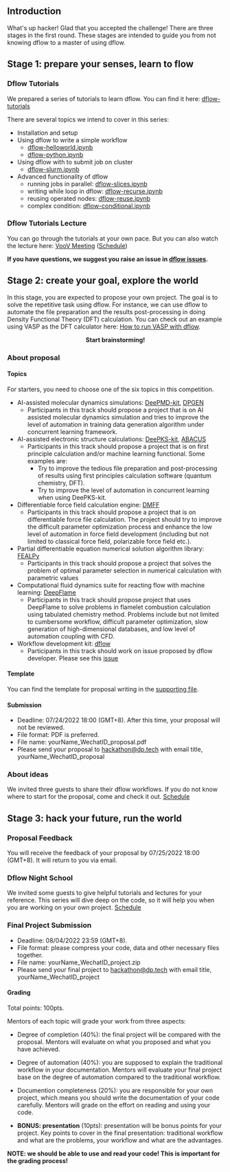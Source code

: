 ## Introduction 
What's up hacker! Glad that you accepted the challenge! 
There are three stages in the first round. These stages are intended to guide you from not knowing dflow to a master of using dflow. 

## Stage 1: prepare your senses, learn to flow
### Dflow Tutorials
We prepared a series of tutorials to learn dflow. You can find it here: [dflow-tutorials](https://github.com/deepmodeling/dflow/tree/master/tutorials)

There are several topics we intend to cover in this series:
- Installation and setup 
- Using dflow to write a simple workflow 
    - [dflow-helloworld.ipynb](https://github.com/deepmodeling/dflow/blob/master/tutorials/dflow-helloworld.ipynb)
    - [dflow-python.ipynb](https://github.com/deepmodeling/dflow/blob/master/tutorials/dflow-python.ipynb)
- Using dflow with to submit job on cluster
    - [dflow-slurm.ipynb](https://github.com/deepmodeling/dflow/blob/master/tutorials/dflow-slurm.ipynb)
- Advanced functionality of dflow
    - running jobs in parallel: [dflow-slices.ipynb](https://github.com/deepmodeling/dflow/blob/master/tutorials/dflow-slices.ipynb)
    - writing while loop in dflow: [dflow-recurse.ipynb](https://github.com/deepmodeling/dflow/blob/master/tutorials/dflow-recurse.ipynb)
    - reusing operated nodes: [dflow-reuse.ipynb](https://github.com/deepmodeling/dflow/blob/master/tutorials/dflow-reuse.ipynb)
    - complex condition: [dflow-conditional.ipynb](https://github.com/deepmodeling/dflow/blob/master/tutorials/dflow-conditional.ipynb)
### Dflow Tutorials Lecture
You can go through the tutorials at your own pace. But you can also watch the lecture here: [VooV Meeting](https://voovmeeting.com/dm/DuRPJs8AhN37) ([Schedule](https://github.com/deepmodeling-activity/hackathon2022#stage-1-prepare-your-senses-learn-to-flow))

**If you have questions, we suggest you raise an issue in [dflow issues](https://github.com/deepmodeling/dflow/issues).**


## Stage 2: create your goal, explore the world 
In this stage, you are expected to propose your own project. The goal is to solve the repetitive task using dflow. For instance, we can use dflow to automate the file preparation and the results post-processing in doing Density Functional Theory (DFT) calculation. You can check out an example using VASP as the DFT calculator here: [How to run VASP with dflow](https://zhuanlan.zhihu.com/p/540665677).

<p align="center"><strong>Start brainstorming!</strong></p>

### About proposal 

#### Topics 
For starters, you need to choose one of the six topics in this competition.
- AI-assisted molecular dynamics simulations: [DeePMD-kit](https://github.com/deepmodeling/deepmd-kit), [DPGEN](https://github.com/deepmodeling/dpgen)
   - Participants in this track should propose a project that is on AI assisted molecular dynamics simulation and tries to improve the level of automation in training data generation algorithm under concurrent learning framework.
- AI-assisted electronic structure calculations: [DeePKS-kit](https://github.com/deepmodeling/deepks-kit), [ABACUS](https://github.com/deepmodeling/abacus-develop)
   - Participants in this track should propose a project that is on first principle calculation and/or machine learning functional. Some examples are: 
        - Try to improve the tedious file preparation and post-processing of results using first principles calculation software (quantum chemistry, DFT).
        - Try to improve the level of automation in concurrent learning when using DeePKS-kit.
- Differentiable force field calculation engine: [DMFF](https://github.com/deepmodeling/DMFF)
   - Participants in this track should propose a project that is on differentiable force file calculation. The project should try to improve the difficult parameter optimization process and enhance the low level of automation in force field development (including but not limited to classical force field, polarizable force field etc.). 
- Partial differentiable equation numerical solution algorithm library: [FEALPy](https://github.com/deepmodeling/fealpy)
    - Participants in this track should propose a project that solves the problem of optimal parameter selection in numerical calculation with parametric values
- Computational fluid dynamics suite for reacting flow with machine learning: [DeepFlame](https://github.com/deepmodeling/deepflame-dev)
   - Participants in this track should propose project that uses DeepFlame to solve problems in flamelet combustion calculation using tabulated chemistry method. Problems include but not limited to cumbersome workflow, difficult parameter optimization, slow generation of high-dimensional databases, and low level of automation coupling with CFD. 
- Workflow development kit: [dflow](https://github.com/deepmodeling/dflow/)
    - Participants in this track should work on issue proposed by dflow developer. Please see this [issue](https://github.com/deepmodeling/dflow/issues/34)
   
#### Template
You can find the template for proposal writing in the [supporting file](https://github.com/deepmodeling-activity/hackathon2022/blob/main/supporting/proposal_writing_template.md). 

#### Submission
- Deadline: 07/24/2022 18:00 (GMT+8). After this time, your proposal will not be reviewed.
- File format: PDF is preferred.
- File name: yourName_WechatID_proposal.pdf
- Please send your proposal to hackathon@dp.tech with email title, yourName_WechatID_proposal 

### About ideas
We invited three guests to share their dflow workflows. If you do not know where to start for the proposal, come and check it out. [Schedule](https://github.com/deepmodeling-activity/hackathon2022#stage-2-create-your-goal-explore-the-world)


## Stage 3: hack your future, run the world

### Proposal Feedback
You will receive the feedback of your proposal by 07/25/2022 18:00 (GMT+8). It will return to you via email. 

### Dflow Night School
We invited some guests to give helpful tutorials and lectures for your reference. This series will dive deep on the code, so it will help you when you are working on your own project. [Schedule](https://github.com/deepmodeling-activity/hackathon2022#stage-3-hack-your-future-run-the-world)

### Final Project Submission 
- Deadline: 08/04/2022 23:59 (GMT+8). 
- File format: please compress your code, data and other necessary files together.
- File name: yourName_WechatID_project.zip
- Please send your final project to hackathon@dp.tech with email title, yourName_WechatID_project

#### Grading 
Total points: 100pts.

Mentors of each topic will grade your work from three aspects: 
- Degree of completion (40%): the final project will be compared with the proposal. Mentors will evaluate on what you proposed and what you have achieved.
- Degree of automation (40%): you are supposed to explain the traditional workflow in your documentation. Mentors will evaluate your final project base on the degree of automation compared to the traditional workflow.
- Documention completeness (20%): you are responsible for your own project, which means you should write the documentation of your code carefully. Mentors will grade on the effort on reading and using your code.

- **BONUS: presentation** (10pts): presentation will be bonus points for your project. Key points to cover in the final presentation: traditional workflow and what are the problems, your workflow and what are the advantages.

**NOTE: we should be able to use and read your code! This is important for the grading process!**


